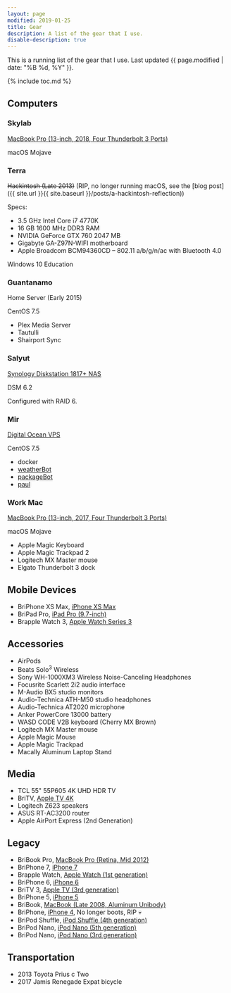 ```yaml
---
layout: page
modified: 2019-01-25
title: Gear
description: A list of the gear that I use.
disable-description: true
---
```


This is a running list of the gear that I use. Last updated <time datetime="{{ page.modified | date: date_to_xmlschema }}" itemprop="dateModified">{{ page.modified | date: "%B %d, %Y" }}</time>.

{% include toc.md %}

## Computers

### Skylab

[MacBook Pro (13-inch, 2018, Four Thunderbolt 3 Ports)](https://everymac.com/systems/apple/macbook_pro/specs/macbook-pro-core-i7-2.7-13-mid-2018-true-tone-display-touch-bar-specs.html)

macOS Mojave

### Terra

~~Hackintosh (Late 2013)~~ (RIP, no longer running macOS, see the
[blog post]({{ site.url }}{{ site.baseurl }}/posts/a-hackintosh-reflection))

Specs:

- 3.5 GHz Intel Core i7 4770K
- 16 GB 1600 MHz DDR3 RAM
- NVIDIA GeForce GTX 760 2047 MB
- Gigabyte GA-Z97N-WIFI motherboard
- Apple Broadcom BCM94360CD – 802.11 a/b/g/n/ac with Bluetooth 4.0

Windows 10 Education

### Guantanamo

Home Server (Early 2015)

CentOS 7.5

- Plex Media Server
- Tautulli
- Shairport Sync

### Salyut

[Synology Diskstation 1817+ NAS](https://www.synology.com/en-us/products/DS1817+)

DSM 6.2

Configured with RAID 6.

### Mir

[Digital Ocean VPS](https://m.do.co/c/414f452c2b6f)

CentOS 7.5

- docker
- [weatherBot](https://github.com/BrianMitchL/weatherBot)
- [packageBot](https://github.com/BrianMitchL/packageBot)
- [paul](https://github.com/thenexustv/paul)

### Work Mac

[MacBook Pro (13-inch, 2017, Four Thunderbolt 3 Ports)](https://everymac.com/systems/apple/macbook_pro/specs/macbook-pro-core-i7-3.5-13-mid-2017-retina-display-touch-bar-specs.html)

macOS Mojave

- Apple Magic Keyboard
- Apple Magic Trackpad 2
- Logitech MX Master mouse
- Elgato Thunderbolt 3 dock

## Mobile Devices

- BriPhone XS Max, [iPhone XS Max](https://everymac.com/systems/apple/iphone/specs/apple-iphone-xs-max-united-states-canada-hong-kong-a1921-specs.html)
- BriPad Pro, [iPad Pro (9.7-inch)](https://everymac.com/systems/apple/ipad/specs/apple-ipad-pro-9-7-inch-1st-gen-wi-fi-only-specs.html)
- Brapple Watch 3, [Apple Watch Series 3](https://everymac.com/systems/apple/apple-watch/specs/apple-watch-series-3-gps-cellular-42mm-us-canada-a1861.html)

## Accessories

- AirPods
- Beats Solo<sup>3</sup> Wireless
- Sony WH-1000XM3 Wireless Noise-Canceling Headphones
- Focusrite Scarlett 2i2 audio interface
- M-Audio BX5 studio monitors
- Audio-Technica ATH-M50 studio headphones
- Audio-Technica AT2020 microphone
- Anker PowerCore 13000 battery
- WASD CODE V2B keyboard (Cherry MX Brown)
- Logitech MX Master mouse
- Apple Magic Mouse
- Apple Magic Trackpad
- Macally Aluminum Laptop Stand

## Media

- TCL 55" 55P605 4K UHD HDR TV
- BriTV, [Apple TV 4K](https://everymac.com/systems/apple/apple-tv/specs/apple-tv-4k-5th-generation-2017-specs.html)
- Logitech Z623 speakers
- ASUS RT-AC3200 router
- Apple AirPort Express (2nd Generation)

## Legacy

- BriBook Pro, [MacBook Pro (Retina, Mid 2012)](https://everymac.com/systems/apple/macbook_pro/specs/macbook-pro-core-i7-2.7-15-mid-2012-retina-display-specs.html)
- BriPhone 7, [iPhone 7](https://everymac.com/systems/apple/iphone/specs/apple-iphone-7-att-t-mobile-global-a1778-specs.html)
- Brapple Watch, [Apple Watch (1st generation)](https://everymac.com/systems/apple/apple-watch/specs/apple-watch-sport-aluminum-42mm.html)
- BriPhone 6, [iPhone 6](https://everymac.com/systems/apple/iphone/specs/apple-iphone-6-a1549-4.7-inch-gsm-north-america-specs.html)
- BriTV 3, [Apple TV (3rd generation)](https://everymac.com/systems/apple/apple-tv/specs/apple-tv-3rd-generation-early-2012-specs.html)
- BriPhone 5, [iPhone 5](https://everymac.com/systems/apple/iphone/specs/apple-iphone-5-a1428-gsm-lte-aws-tmobile-north-america-specs.html)
- BriBook, [MacBook (Late 2008, Aluminum Unibody)](https://everymac.com/systems/apple/macbook/specs/macbook-core-2-duo-2.4-aluminum-13-late-2008-unibody-specs.html)
- BriPhone, [iPhone 4](https://everymac.com/systems/apple/iphone/specs/apple-iphone-4-specs.html), No longer boots, RIP :skull:
- BriPod Shuffle, [iPod Shuffle (4th generation)](https://everymac.com/systems/apple/ipod/specs/ipod-4th-generation-shuffle-4g-late-2012-specs.html)
- BriPod Nano, [iPod Nano (5th generation)](https://everymac.com/systems/apple/ipod/specs/ipod-5th-generation-5g-nano-specs.html)
- BriPod Nano, [iPod Nano (3rd generation)](https://everymac.com/systems/apple/ipod/specs/ipod-3rd-generation-fat-nano-specs.html)

## Transportation

- 2013 Toyota Prius c Two
- 2017 Jamis Renegade Expat bicycle
